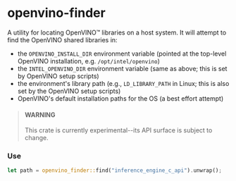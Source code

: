 openvino-finder
===============

A utility for locating OpenVINO™ libraries on a host system. It will attempt to find the OpenVINO
shared libraries in:
- the `OPENVINO_INSTALL_DIR` environment variable (pointed at the top-level OpenVINO installation,
  e.g. `/opt/intel/openvino`)
- the `INTEL_OPENVINO_DIR` environment variable (same as above; this is set by OpenVINO setup
  scripts)
- the environment's library path (e.g., `LD_LIBRARY_PATH` in Linux; this is also set by the OpenVINO
  setup scripts)
- OpenVINO's default installation paths for the OS (a best effort attempt)

> #### WARNING
> This crate is currently experimental--its API surface is subject to change.

### Use

```Rust
let path = openvino_finder::find("inference_engine_c_api").unwrap();
```
